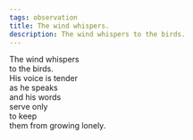 ```yaml
---
tags: observation
title: The wind whispers.
description: The wind whispers to the birds. 
---
```




The wind whispers  
to the birds.  
His voice is tender  
as he speaks  
and his words  
serve only  
to keep  
them from growing lonely.  
